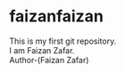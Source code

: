 # faizanfaizan
This is my first git repository.
<br>
I am Faizan Zafar.
<br>
Author-(Faizan Zafar)

